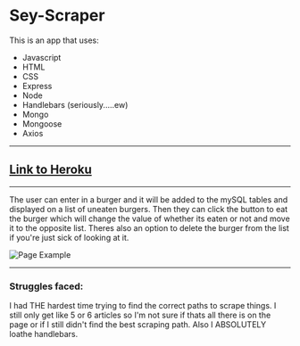 # Sey-Scraper

This is an app that uses:
* Javascript
* HTML
* CSS
* Express
* Node
* Handlebars (seriously.....ew)
* Mongo
* Mongoose
* Axios

---

## [Link to Heroku](https://guarded-journey-81021.herokuapp.com/)

---

The user can enter in a burger and it will be added to the mySQL tables and displayed on a list of uneaten burgers. Then they can click the button to eat the burger which will change the value of whether its eaten or not and move it to the opposite list. Theres also an option to delete the burger from the list if you're just sick of looking at it.

![Page Example](public/assets/images/scraper.gif)

---

### Struggles faced:
I had THE hardest time trying to find the correct paths to scrape things. I still only get like 5 or 6 articles so I'm not sure if thats all there is on the page or if I still didn't find the best scraping path. Also I ABSOLUTELY loathe handlebars.
